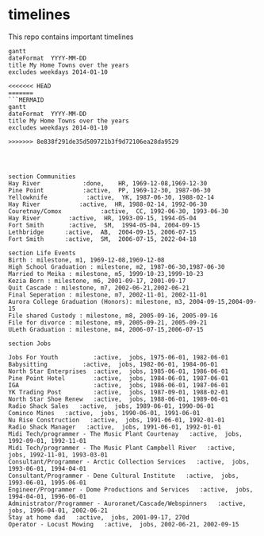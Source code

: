 # timelines

This repo contains important timelines
```mermaid
gantt
dateFormat  YYYY-MM-DD
title My Home Towns over the years
excludes weekdays 2014-01-10

<<<<<<< HEAD
=======
```MERMAID
gantt
dateFormat  YYYY-MM-DD
title My Home Towns over the years
excludes weekdays 2014-01-10

>>>>>>> 8e838f291de35d509721b3f9d72106ea28da9529




section Communities
Hay River            :done,    HR, 1969-12-08,1969-12-30
Pine Point           :active,  PP, 1969-12-30, 1987-06-30
Yellowknife           :active,  YK, 1987-06-30, 1988-02-14
Hay River           :active,  HR, 1988-02-14, 1992-06-30
Couretnay/Comox           :active,  CC, 1992-06-30, 1993-06-30
Hay River        :active,  HR, 1993-09-15, 1994-05-04 
Fort Smith       :active,  SM,  1994-05-04, 2004-09-15
Lethbridge      :active,  AB,  2004-09-15, 2006-07-15
Fort Smith      :active,  SM,  2006-07-15, 2022-04-18

section Life Events
Birth : milestone, m1, 1969-12-08,1969-12-08
High School Graduation : milestone, m2, 1987-06-30,1987-06-30
Married to Meika : milestone, m5, 1999-10-23,1999-10-23
Kezia Born : milestone, m6, 2001-09-17, 2001-09-17
Quit Cascade : milestone, m7, 2002-06-21,2002-06-21
Final Seperation : milestone, m7, 2002-11-01, 2002-11-01
Aurora College Graduation (Honors): milestone, m3, 2004-09-15,2004-09-15
File shared Custody : milestone, m8, 2005-09-16, 2005-09-16
File for divorce : milestone, m9, 2005-09-21, 2005-09-21
ULeth Graduation : milestone, m4, 2006-07-15,2006-07-15

section Jobs

Jobs For Youth          :active,  jobs, 1975-06-01, 1982-06-01
Babysitting          :active,  jobs, 1982-06-01, 1984-06-01
North Star Enterprises  :active,  jobs, 1985-06-01, 1986-06-01
Pine Point Hotel        :active,  jobs, 1984-06-01, 1987-06-01
IGA                     :active,  jobs, 1986-06-01, 1987-06-01
YK Trading Post         :active,  jobs, 1987-09-01, 1988-02-01
North Star Shoe Renew   :active,  jobs, 1988-06-01, 1989-06-01
Radio Shack Sales   :active,  jobs, 1989-06-01, 1990-06-01
Cominco Mines   :active,  jobs, 1990-06-01, 1991-06-01
Nu Rise Construction   :active,  jobs, 1991-06-01, 1992-01-01
Radio Shack Manager   :active,  jobs, 1991-06-01, 1992-01-01
Midi Tech/programmer - The Music Plant Courtenay   :active,  jobs, 1992-09-01, 1992-11-01
Midi Tech/programmer - The Music Plant Campbell River   :active,  jobs, 1992-11-01, 1993-03-01
Consultant/Programmer - Arctic Collection Services   :active,  jobs, 1993-06-01, 1994-04-01
Consultant/Programmer - Dene Cultural Institute   :active,  jobs, 1993-06-01, 1995-06-01
Engineer/Programmer - Dome Productions and Services   :active,  jobs, 1994-04-01, 1996-06-01
Administrator/Programmer - Auroranet/Cascade/Webspinners   :active,  jobs, 1996-04-01, 2002-06-21
Stay at home dad   :active,  jobs, 2001-09-17, 270d
Operator - Locust Mowing   :active,  jobs, 2002-06-21, 2002-09-15
```
